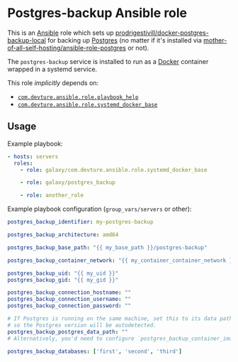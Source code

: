 <!--
SPDX-FileCopyrightText: 2022-2024 Slavi Pantaleev

SPDX-License-Identifier: AGPL-3.0-or-later
-->

# Postgres-backup Ansible role

This is an [Ansible](https://www.ansible.com/) role which sets up [prodrigestivill/docker-postgres-backup-local](https://github.com/prodrigestivill/docker-postgres-backup-local) for backing up [Postgres](https://www.postgresql.org/) (no matter if it's installed via [mother-of-all-self-hosting/ansible-role-postgres](https://github.com/mother-of-all-self-hosting/ansible-role-postgres) or not).

The `postgres-backup` service is installed to run as a [Docker](https://www.docker.com/) container wrapped in a systemd service.

This role *implicitly* depends on:

- [`com.devture.ansible.role.playbook_help`](https://github.com/devture/com.devture.ansible.role.playbook_help)
- [`com.devture.ansible.role.systemd_docker_base`](https://github.com/devture/com.devture.ansible.role.systemd_docker_base)


## Usage

Example playbook:

```yaml
- hosts: servers
  roles:
    - role: galaxy/com.devture.ansible.role.systemd_docker_base

    - role: galaxy/postgres_backup

    - role: another_role
```

Example playbook configuration (`group_vars/servers` or other):

```yaml
postgres_backup_identifier: my-postgres-backup

postgres_backup_architecture: amd64

postgres_backup_base_path: "{{ my_base_path }}/postgres-backup"

postgres_backup_container_network: "{{ my_container_container_network }}"

postgres_backup_uid: "{{ my_uid }}"
postgres_backup_gid: "{{ my_gid }}"

postgres_backup_connection_hostname: ""
postgres_backup_connection_username: ""
postgres_backup_connection_password: ""

# If Postgres is running on the same machine, set this to its data path,
# so the Postgres version will be autodetected.
postgres_backup_postgres_data_path: ""
# Alternatively, you'd need to configure `postgres_backup_container_image_to_use`.

postgres_backup_databases: ['first', 'second', 'third']
```
